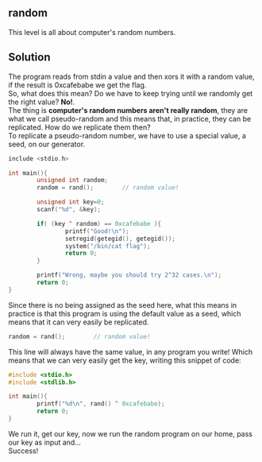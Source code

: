 ## random
This level is all about computer's random numbers.
## Solution
The program reads from stdin a value and then xors it with a random value, if the result is 0xcafebabe we get the flag.<br>
So, what does this mean? Do we have to keep trying until we randomly get the right value? **No!**.<br>
The thing is **computer's random numbers aren't really random**, they are what we call pseudo-random and this means that, in practice, they can be replicated. How do we replicate them then?<br>
To replicate a pseudo-random number, we have to use a special value, a seed, on our generator.
```c
include <stdio.h>

int main(){
        unsigned int random;
        random = rand();        // random value!

        unsigned int key=0;
        scanf("%d", &key);

        if( (key ^ random) == 0xcafebabe ){
                printf("Good!\n");
                setregid(getegid(), getegid());
                system("/bin/cat flag");
                return 0;
        }

        printf("Wrong, maybe you should try 2^32 cases.\n");
        return 0;
}
```
Since there is no being assigned as the seed here, what this means in practice is that this program is using the default value as a seed, which means that it can very easily be replicated. 
```c
random = rand();        // random value!
```
This line will always have the same value, in any program you write! Which means that we can very easily get the key, writing this snippet of code:
```c
#include <stdio.h>
#include <stdlib.h>

int main(){
        printf("%d\n", rand() ^ 0xcafebabe);
        return 0;
}     
```
We run it, get our key, now we run the random program on our home, pass our key as input and...<br>
Success!

